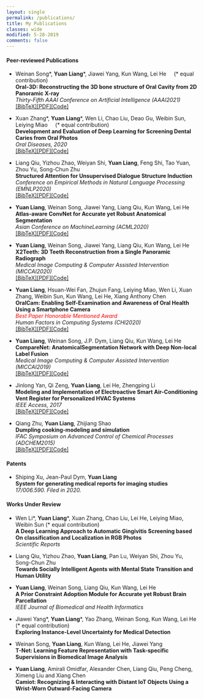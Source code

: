 ```yaml
---
layout: single
permalink: /publications/
title: My Publications
classes: wide
modified: 5-28-2019
comments: false
---
```


#### Peer-reviewed Publications
+ Weinan Song\*, **Yuan Liang**\*, Jiawei Yang, Kun Wang, Lei He  &nbsp;&nbsp;&nbsp; (\* equal contribution)\
  **Oral-3D: Reconstructing the 3D bone structure of Oral Cavity from 2D Panoramic X-ray**\
  *Thirty-Fifth AAAI Conference on Artificial Intelligence (AAAI2021)*\
  [[BibTeX]](https://scholar.googleusercontent.com/scholar.bib?q=info:9TDprWDv1I8J:scholar.google.com/&output=citation&scisdr=CgUCzfEXEMz46icHO4Q:AAGBfm0AAAAAX9wCI4Q1H-bACcDn6ZK4lklWdnrCCuzs&scisig=AAGBfm0AAAAAX9wCI-OSt-8j6rqOomMQv4_OMPBMPgPE&scisf=4&ct=citation&cd=-1&hl=en)[[PDF]](https://arxiv.org/abs/2003.08413)[[Code]]()

+ Xuan Zhang\*, **Yuan Liang**\*, Wen Li, Chao Liu, Deao Gu, Weibin Sun, Leiying Miao  &nbsp;&nbsp;&nbsp; (\* equal contribution)\
  **Development and Evaluation of Deep Learning for Screening Dental Caries from Oral Photos**\
  *Oral Diseases, 2020*\
  [[BibTeX]](https://scholar.googleusercontent.com/scholar.bib?q=info:7GCm33B8i4kJ:scholar.google.com/&output=citation&scisdr=CgUCzfEXEMz46iD3pOI:AAGBfm0AAAAAX9vyvOKYA-vOej5YrSx8KdmMv322NMRf&scisig=AAGBfm0AAAAAX9vyvKwPBwi-8srDlLPqNWv3kaGVKI4A&scisf=4&ct=citation&cd=-1&hl=en)[[PDF]]()[[Code]](https://github.com/liangyuandg/DLCariesScreen)

+ Liang Qiu, Yizhou Zhao, Weiyan Shi, **Yuan Liang**, Feng Shi, Tao Yuan, Zhou Yu, Song-Chun Zhu\
  **Structured Attention for Unsupervised Dialogue Structure Induction**\
  *Conference on Empirical Methods in Natural Language Processing (EMNLP2020)*\
  [[BibTeX]](https://scholar.googleusercontent.com/scholar.bib?q=info:6qDefyfPX_sJ:scholar.google.com/&output=citation&scisdr=CgUCzfEXEMz46iDxA-c:AAGBfm0AAAAAX9v0G-dOYq8naEokAa4zWN1OSERm2D4S&scisig=AAGBfm0AAAAAX9v0G9iG2MIjwrkLzUUyYxz0hDgOOYEX&scisf=4&ct=citation&cd=-1&hl=en)[[PDF]]()[[Code]]()

+ **Yuan Liang**, Weinan Song, Jiawei Yang, Liang Qiu, Kun Wang, Lei He\
  **Atlas-aware ConvNet for Accurate yet Robust Anatomical Segmentation**\
  *Asian Conference on MachineLearning (ACML2020)*\
  [[BibTeX]](https://scholar.googleusercontent.com/scholar.bib?q=info:eIwwkeVOozYJ:scholar.google.com/&output=citation&scisdr=CgUCzfEXEMz46iDwN5Y:AAGBfm0AAAAAX9v1L5Z1gpbeobzntn_c3FFsv06ubk2W&scisig=AAGBfm0AAAAAX9v1LzyjkkaxCfzEtg2sMEEip7KD0VbA&scisf=4&ct=citation&cd=-1&hl=en)[[PDF]]()[[Code]]()

+ **Yuan Liang**, Weinan Song, Jiawei Yang, Liang Qiu, Kun Wang, Lei He\
  **X2Teeth: 3D Teeth Reconstruction from a Single Panoramic Radiograph**\
  *Medical Image Computing & Computer Assisted Intervention (MICCAI2020)*\
  [[BibTeX]](https://scholar.googleusercontent.com/scholar.bib?q=info:tokBHckJqdUJ:scholar.google.com/&output=citation&scisdr=CgUCzfEXEMz46iDwmAc:AAGBfm0AAAAAX9v1gAd2cBKK-iQiSE0t3r1PpRb9NDkI&scisig=AAGBfm0AAAAAX9v1gBmRn33WLpbaozLm_nJo77UAKKif&scisf=4&ct=citation&cd=-1&hl=en)[[PDF]]()[[Code]]()

+ **Yuan Liang**, Hsuan-Wei Fan, Zhujun Fang, Leiying Miao, Wen Li, Xuan Zhang, Weibin Sun, Kun Wang, Lei He, Xiang Anthony Chen\
  **OralCam: Enabling Self-Examination and Awareness of Oral Health Using a Smartphone Camera**\
  *<span style="color:red">Best Paper Honorable Mentioned Award</span>*\
  *Human Factors in Computing Systems (CHI2020)*\
  [[BibTeX]](https://scholar.googleusercontent.com/scholar.bib?q=info:SfUqyU4XngYJ:scholar.google.com/&output=citation&scisdr=CgUCzfEXEMz46iDzGy0:AAGBfm0AAAAAX9v2Ay21gbel2E1qeFfKwkPwZD85Jm57&scisig=AAGBfm0AAAAAX9v2A8sHJbdr4NbETKAG6lw58J-3GW4N&scisf=4&ct=citation&cd=-1&hl=en)[[PDF]]()[[Code]]()

+ **Yuan Liang**, Weinan Song, J.P. Dym, Liang Qiu, Kun Wang, Lei He\
  **CompareNet: AnatomicalSegmentation Network with Deep Non-local Label Fusion**\
  *Medical Image Computing & Computer Assisted Intervention (MICCAI2019)*\
  [[BibTeX]](https://scholar.googleusercontent.com/scholar.bib?q=info:5P-BWLByOxEJ:scholar.google.com/&output=citation&scisdr=CgUCzfEXEMz46iD-mPA:AAGBfm0AAAAAX9v7gPALhwt0E0HbhkFfu4KGXIPKStaA&scisig=AAGBfm0AAAAAX9v7gEisG0o5mJ_gaRVvZJDA4-Z9gvf5&scisf=4&ct=citation&cd=-1&hl=en)[[PDF]]()[[Code]]()

+ Jinlong Yan, Qi Zeng, **Yuan Liang**, Lei He, Zhengping Li\
  **Modeling and Implementation of Electroactive Smart Air-Conditioning Vent Register for Personalized HVAC Systems**\
  *IEEE Access, 2017*\
  [[BibTeX]](https://scholar.googleusercontent.com/scholar.bib?q=info:87gNVB17bfcJ:scholar.google.com/&output=citation&scisdr=CgUCzfEXEMz46iD-6Mk:AAGBfm0AAAAAX9v78MnYxSfTXQqSqEayfA3sB7gxDz9l&scisig=AAGBfm0AAAAAX9v78EIBnkCZOpFwz1N_onLIsE2aC97d&scisf=4&ct=citation&cd=-1&hl=en)[[PDF]]()[[Code]]()

+ Qiang Zhu, **Yuan Liang**, Zhijiang Shao\
  **Dumpling cooking-modeling and simulation**\
  *IFAC Symposium on Advanced Control of Chemical Processes (ADCHEM2015)*\
  [[BibTeX]](https://scholar.googleusercontent.com/scholar.bib?q=info:YJjObZfyAkEJ:scholar.google.com/&output=citation&scisdr=CgUCzfEXEMz46iD5gxY:AAGBfm0AAAAAX9v8mxZP5igiq-B8Y-oSQ1j8r6PKnkoc&scisig=AAGBfm0AAAAAX9v8m9aZ1WeUWDqXpkPUiLkAMuksYc1q&scisf=4&ct=citation&cd=-1&hl=en)[[PDF]]()[[Code]]()


#### Patents
+ Shiping Xu, Jean-Paul Dym, **Yuan Liang**\
  **System for generating medical reports for imaging studies**\
  *17/006.590. Filed in 2020.*

#### Works Under Review
+ Wen Li\*, **Yuan Liang**\*, Xuan Zhang, Chao Liu, Lei He, Leiying Miao, Weibin Sun (\* equal contribution)\
  **A Deep Learning Approach to Automatic Gingivitis Screening based On classification and Localization in RGB Photos**\
  *Scientific Reports*

+ Liang Qiu, Yizhou Zhao, **Yuan Liang**, Pan Lu, Weiyan Shi, Zhou Yu, Song-Chun Zhu\
  **Towards Socially Intelligent Agents with Mental State Transition and Human Utility**

+ **Yuan Liang**, Weinan Song, Liang Qiu, Kun Wang, Lei He\
  **A Prior Constraint Adoption Module for Accurate yet Robust Brain Parcellation**\
  *IEEE Journal of Biomedical and Health Informatics*

+ Jiawei Yang\*, **Yuan Liang**\*, Yao Zhang, Weinan Song, Kun Wang, Lei He (\* equal contribution)\
  **Exploring Instance-Level Uncertainty for Medical Detection**

+ Weinan Song, **Yuan Liang**, Kun Wang, Lei He, Jiawei Yang\
  **T-Net: Learning Feature Representation with Task-specific Supervisions in Biomedical Image Analysis**

+ **Yuan Liang**, Amirali Omidfar, Alexander Chen, Liang Qiu, Peng Cheng, Ximeng Liu and Xiang Chen\
  **Camiot: Recognizing & Interacting with Distant IoT Objects Using a Wrist-Worn Outward-Facing Camera**
